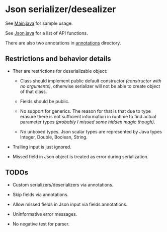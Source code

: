 # Json serializer/desealizer

See 
[Main.java](src/main/java/io/github/kevroletin/Main.java) for sample usage. 

See
[Json.java](src/main/java/io/github/kevroletin/Json.java) for a list of API functions. 

There are also two annotations in
[annotations](src/main/java/io/github/kevroletin/json/annotations) directory.

## Restrictions and behavior details 

+ Ther are restrictions for deserializable object:

  + Class should implement public default constructor *(constructor with no
    arguments)*, otherwise serializer will not be able to create object of that
    class.

  + Fields should be public.

  + No support for generics. The reason for that is that due to type erasure there
    is not sufficient information in runtime to find actual parameter types
    *(probably I missed some hidden magic though)*.
    
  + No unboxed types. Json scalar types are represented by Java types Integer, Double, Boolean, String.

+ Trailing input is just ignored.

+ Missed field in Json object is treated as error during serialization.

## TODOs

+ Custom serializers/deserializers via annotations.

+ Skip fields via annotations.

+ Allow missed fields in Json input via fields annotations.

+ Uninformative error messages. 

+ No negative test for parser.
